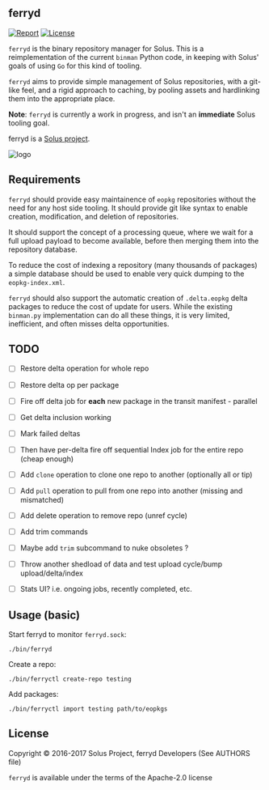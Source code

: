 ferryd
--------

[![Report](https://goreportcard.com/badge/github.com/solus-project/binman)](https://goreportcard.com/report/github.com/solus-project/ferryd) [![License](https://img.shields.io/badge/License-Apache%202.0-blue.svg)](https://opensource.org/licenses/Apache-2.0)

`ferryd` is the binary repository manager for Solus. This is a reimplementation of the current `binman` Python code, in keeping with Solus' goals of using `Go` for this kind of tooling.

`ferryd` aims to provide simple management of Solus repositories, with a git-like feel, and a rigid approach to caching, by pooling assets and hardlinking them into the appropriate place.


**Note**: `ferryd` is currently a work in progress, and isn't an **immediate** Solus tooling goal.

ferryd is a [Solus project](https://solus-project.com/).

![logo](https://build.solus-project.com/logo.png)

Requirements
------------

`ferryd` should provide easy maintainence of `eopkg` repositories without the need for any host side tooling. It should provide git like syntax to enable creation, modification, and deletion of repositories.

It should support the concept of a processing queue, where we wait for a full upload payload to become available, before then merging them into the repository database.

To reduce the cost of indexing a repository (many thousands of packages) a simple database should be used to enable very quick dumping to the `eopkg-index.xml`.

`ferryd` should also support the automatic creation of `.delta.eopkg` delta packages to reduce the cost of update for users. While the existing `binman.py` implementation can do all these things, it is very limited, inefficient, and often misses delta opportunities.

TODO
----

 - [ ] Restore delta operation for whole repo
 - [ ] Restore delta op per package
 - [ ] Fire off delta job for **each** new package in the transit manifest - parallel
 - [ ] Get delta inclusion working
 - [ ] Mark failed deltas
 - [ ] Then have per-delta fire off sequential Index job for the entire repo (cheap enough)
 - [ ] Add `clone` operation to clone one repo to another (optionally all or tip)
 - [ ] Add `pull` operation to pull from one repo into another (missing and mismatched)
 - [ ] Add delete operation to remove repo (unref cycle)
 - [ ] Add trim commands
 - [ ] Maybe add `trim` subcommand to nuke obsoletes ?
 - [ ] Throw another shedload of data and test upload cycle/bump upload/delta/index
 - [ ] Stats UI? i.e. ongoing jobs, recently completed, etc.


Usage (basic)
-------------

Start ferryd to monitor `ferryd.sock`:

    ./bin/ferryd

Create a repo:

    ./bin/ferryctl create-repo testing

Add packages:

    ./bin/ferryctl import testing path/to/eopkgs

License
-------

Copyright © 2016-2017 Solus Project, ferryd Developers (See AUTHORS file)

`ferryd` is available under the terms of the Apache-2.0 license
